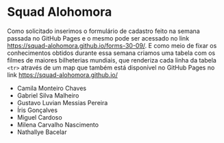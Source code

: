 # Squad Alohomora

Como solicitado inserimos o formulário de cadastro feito na semana passada no GitHub Pages e o mesmo pode ser acessado no link https://squad-alohomora.github.io/forms-30-09/.
E como meio de  fixar os conhecimentos obtidos durante essa semana criamos uma tabela com os filmes de maiores bilheterias mundiais, que renderiza cada linha da tabela `<tr>` através de um map que também está disponível no GitHub Pages no link https://squad-alohomora.github.io/

- Camila Monteiro Chaves
- Gabriel Silva Malheiro
- Gustavo Luvian Messias Pereira
- Íris Gonçalves
- Miguel Cardoso
- Milena Carvalho Nascimento
- Nathallye Bacelar

